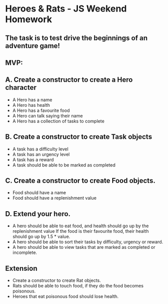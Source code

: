 # Heroes & Rats - JS Weekend Homework

## The task is to test drive the beginnings of an adventure game!

## MVP:

## A. Create a constructor to create a Hero character

- A Hero has a name
- A Hero has health
- A Hero has a favourite food
- A Hero can talk saying their name
- A Hero has a collection of tasks to complete

## B. Create a constructor to create Task objects

- A task has a difficulty level
- A task has an urgency level
- A task has a reward
- A task should be able to be marked as completed

## C. Create a constructor to create Food objects.

- Food should have a name
- Food should have a replenishment value

## D. Extend your hero.

- A hero should be able to eat food, and health should go up by the replenishment value
If the food is their favourite food, their health should go up by 1.5 * value.
- A hero should be able to sort their tasks by difficulty, urgency or reward.
- A hero should be able to view tasks that are marked as completed or incomplete.

## Extension

- Create a constructor to create Rat objects.
- Rats should be able to touch food, if they do the food becomes poisonous.
- Heroes that eat poisonous food should lose health.
